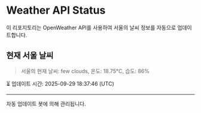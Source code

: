 
# Weather API Status

이 리포지토리는 OpenWeather API를 사용하여 서울의 날씨 정보를 자동으로 업데이트합니다.

## 현재 서울 날씨
> 서울의 현재 날씨: few clouds, 온도: 18.75°C, 습도: 86%

⏳ 업데이트 시간: 2025-09-29 18:37:46 (UTC)

---
자동 업데이트 봇에 의해 관리됩니다.
